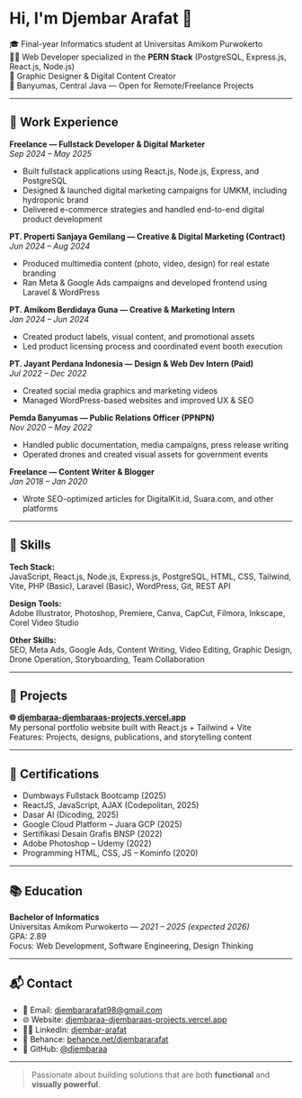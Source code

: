 # Hi, I'm Djembar Arafat 👋

🎓 Final-year Informatics student at Universitas Amikom Purwokerto  
🧑‍💻 Web Developer specialized in the **PERN Stack** (PostgreSQL, Express.js, React.js, Node.js)  
🎨 Graphic Designer & Digital Content Creator  
📍 Banyumas, Central Java — Open for Remote/Freelance Projects  

---

## 💼 Work Experience

**Freelance — Fullstack Developer & Digital Marketer**  
*Sep 2024 – May 2025*  
- Built fullstack applications using React.js, Node.js, Express, and PostgreSQL  
- Designed & launched digital marketing campaigns for UMKM, including hydroponic brand  
- Delivered e-commerce strategies and handled end-to-end digital product development  

**PT. Properti Sanjaya Gemilang — Creative & Digital Marketing (Contract)**  
*Jun 2024 – Aug 2024*  
- Produced multimedia content (photo, video, design) for real estate branding  
- Ran Meta & Google Ads campaigns and developed frontend using Laravel & WordPress  

**PT. Amikom Berdidaya Guna — Creative & Marketing Intern**  
*Jan 2024 – Jun 2024*  
- Created product labels, visual content, and promotional assets  
- Led product licensing process and coordinated event booth execution  

**PT. Jayant Perdana Indonesia — Design & Web Dev Intern (Paid)**  
*Jul 2022 – Dec 2022*  
- Created social media graphics and marketing videos  
- Managed WordPress-based websites and improved UX & SEO  

**Pemda Banyumas — Public Relations Officer (PPNPN)**  
*Nov 2020 – May 2022*  
- Handled public documentation, media campaigns, press release writing  
- Operated drones and created visual assets for government events  

**Freelance — Content Writer & Blogger**  
*Jan 2018 – Jan 2020*  
- Wrote SEO-optimized articles for DigitalKit.id, Suara.com, and other platforms  

---

## 🧠 Skills

**Tech Stack:**  
JavaScript, React.js, Node.js, Express.js, PostgreSQL, HTML, CSS, Tailwind, Vite, PHP (Basic), Laravel (Basic), WordPress, Git, REST API

**Design Tools:**  
Adobe Illustrator, Photoshop, Premiere, Canva, CapCut, Filmora, Inkscape, Corel Video Studio

**Other Skills:**  
SEO, Meta Ads, Google Ads, Content Writing, Video Editing, Graphic Design, Drone Operation, Storyboarding, Team Collaboration

---

## 🧩 Projects

**🌐 [djembaraa-djembaraas-projects.vercel.app](https://djembaraa-djembaraas-projects.vercel.app)**  
My personal portfolio website built with React.js + Tailwind + Vite  
Features: Projects, designs, publications, and storytelling content  

---

## 📜 Certifications

- Dumbways Fullstack Bootcamp (2025)  
- ReactJS, JavaScript, AJAX (Codepolitan, 2025)  
- Dasar AI (Dicoding, 2025)  
- Google Cloud Platform – Juara GCP (2025)  
- Sertifikasi Desain Grafis BNSP (2022)  
- Adobe Photoshop – Udemy (2022)  
- Programming HTML, CSS, JS – Kominfo (2020)  

---

## 📚 Education

**Bachelor of Informatics**  
Universitas Amikom Purwokerto — *2021 – 2025 (expected 2026)*  
GPA: 2.89  
Focus: Web Development, Software Engineering, Design Thinking  

---

## 📬 Contact

- 📧 Email: djembararafat98@gmail.com  
- 🌐 Website: [djembaraa-djembaraas-projects.vercel.app](https://djembaraa-djembaraas-projects.vercel.app)  
- 🧑‍💼 LinkedIn: [djembar-arafat](https://linkedin.com/in/djembar-arafat-9a6602178)  
- 🎨 Behance: [behance.net/djembararafat](https://behance.net/djembararafat)  
- 🐙 GitHub: [@djembaraa](https://github.com/djembaraa)

---

> Passionate about building solutions that are both **functional** and **visually powerful**.
